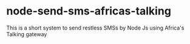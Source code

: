 # node-send-sms-africas-talking

This is a short system to send restless SMSs by Node Js using Africa's Talking gateway
